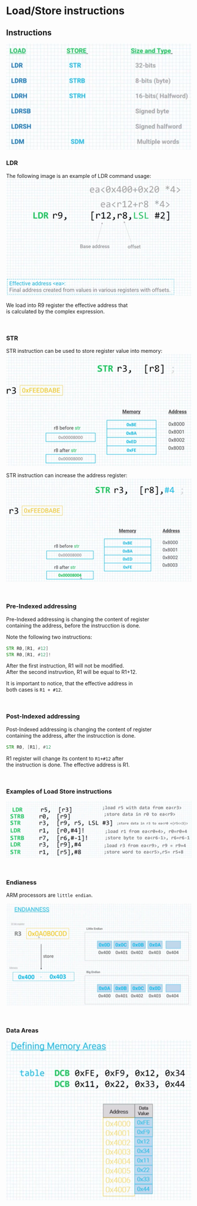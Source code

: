 # Load/Store instructions

## Instructions

![Freq used intructions](img/load_store_inst/inst.PNG)

### LDR
The following image is an example of LDR command usage: 
![LDR example](img/load_store_inst/ldr_example.PNG)

We load into R9 register the effective address that  
is calculated by the complex expression.  

</br>

### STR

STR instruction can be used to store register value into memory:    
![STR example](img/load_store_inst/str_example.PNG)

STR instruction can increase the address register:
![STR example](img/load_store_inst/str_example_2.PNG)

</br>

### Pre-Indexed addressing

Pre-Indexed addressing is changing the content of register    
containing the address, before the instrucction is done.  

Note the following two instructions:
``` asm
STR R0,[R1, #12]    
STR R0,[R1, #12]!  
```

After the first instruction, R1 will not be modified.  
After the second instruvtion, R1 will be equal to R1+12.

It is important to notice, that the effective address in  
both cases is `R1 + #12`.

</br>

### Post-Indexed addressing

Post-Indexed addressing is changing the content of register    
containing the address, after the instrucction is done.  

``` asm
STR R0, [R1], #12
```

R1 register will change its content to `R1+#12` after   
the instruction is done. The effective address is R1.  

</br>

### Examples of Load Store instructions
![Instructions examples](img/load_store_inst/instr_exmpl.PNG)

</br>

### Endianess
ARM processors are `little endian`.

![Endianess ](img/load_store_inst/endianness.PNG)

</br>

### Data Areas
![Data Areas](img/load_store_inst/data_areas.PNG)

